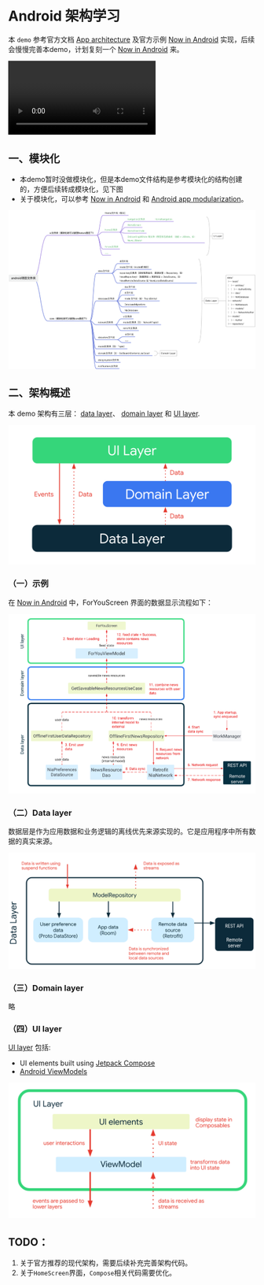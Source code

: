 # Android 架构学习

本 `demo` 参考官方文档 [App architecture](https://developer.android.google.cn/topic/architecture/intro) 及官方示例 [Now in Android](https://github.com/android/nowinandroid) 实现，后续会慢慢完善本demo，计划复刻一个 [Now in Android](https://github.com/android/nowinandroid) 来。


![Demo示例](docs/ComposeDemo.webm "Demo")

## 一、模块化
- 本demo暂时没做模块化，但是本demo文件结构是参考模块化的结构创建的，方便后续转成模块化，见下图
- 关于模块化，可以参考 [Now in Android](https://github.com/android/nowinandroid) 和 [Android app modularization](https://developer.android.google.cn/topic/modularization)。

![文件结构](docs/images/architecture-structure.jpg "文件结构")

## 二、架构概述
本 demo 架构有三层： [data layer](https://developer.android.com/jetpack/guide/data-layer)、 [domain layer](https://developer.android.com/jetpack/guide/domain-layer) 和 [UI layer](https://developer.android.com/jetpack/guide/ui-layer).

<img src="docs/images/architecture-1-overall.png" alt="Diagram showing overall app architecture" />

### （一）示例
在 [Now in Android](https://github.com/android/nowinandroid) 中，ForYouScreen 界面的数据显示流程如下：

![Diagram showing how news resources are displayed on the For You screen](docs/images/architecture-2-example.png "Diagram showing how news resources are displayed on the For You screen")

### （二）Data layer
数据层是作为应用数据和业务逻辑的离线优先来源实现的。它是应用程序中所有数据的真实来源。

![Diagram showing the data layer architecture](docs/images/architecture-3-data-layer.png "Diagram showing the data layer architecture")

### （三）Domain layer
略

### （四）UI layer
[UI layer](https://developer.android.com/topic/architecture/ui-layer) 包括:
*   UI elements built using [Jetpack Compose](https://developer.android.com/jetpack/compose)
*   [Android ViewModels](https://developer.android.com/topic/libraries/architecture/viewmodel)


![Diagram showing the UI layer architecture](docs/images/architecture-4-ui-layer.png "Diagram showing the UI layer architecture")


## TODO：
1. 关于官方推荐的现代架构，需要后续补充完善架构代码。
2. 关于`HomeScreen`界面，`Compose`相关代码需要优化。
